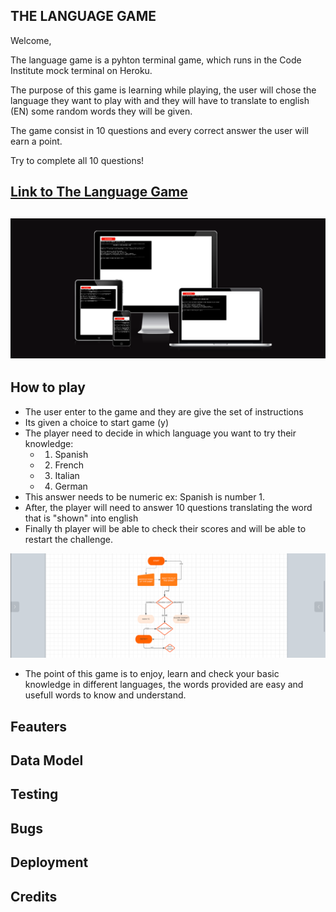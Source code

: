 THE LANGUAGE GAME
---

Welcome,

The language game is a pyhton terminal game, which runs in the Code Institute mock terminal on Heroku.

The purpose of this game is learning while playing, the user will chose the language they want to play with
and they will have to translate to english (EN) some random words they will be given.

The game consist in 10 questions and every correct answer the user will earn a point.

Try to complete all 10 questions! 

[Link to The Language Game](https://the-language-game-4bf6dd38ccc8.herokuapp.com/)
---
![Responsive Mockup](documentation/images/resposive-design.png)
---

## How to play

- The user enter to the game and they are give the set of instructions 
- Its given a choice to start game (y) 
- The player need to decide in which language you want to try their knowledge:
  - 1. Spanish
  - 2. French
  - 3. Italian
  - 4. German
- This answer needs to be numeric ex: Spanish is number 1.
- After, the player will need to answer 10 questions translating the word that is "shown" into english
- Finally th player will be able to check their scores and will be able to restart the challenge.

![Flow-Chart, Architecture- diagram of the game](documentation/images/arch-diagram-flow-chart.png)

- The point of this game is to enjoy, learn and check your basic knowledge in different languages, the words 
provided are easy and usefull words to know and understand.

## Feauters

## Data Model

## Testing

## Bugs

## Deployment

## Credits